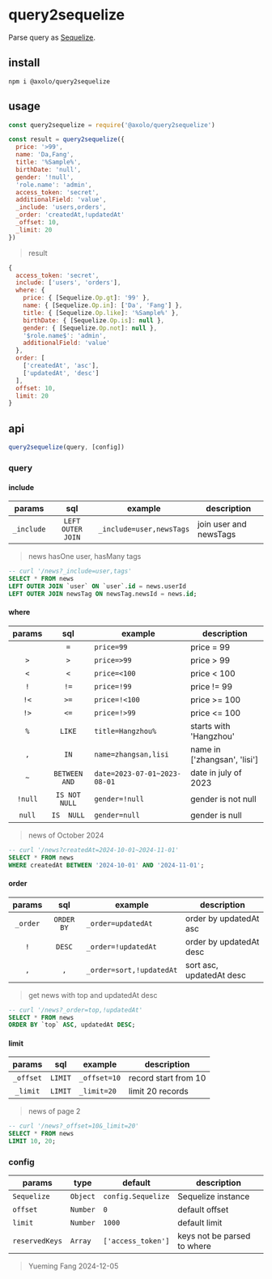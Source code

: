# query2sequelize

Parse query as [Sequelize].

## install

```shell
npm i @axolo/query2sequelize
```

## usage

```js
const query2sequelize = require('@axolo/query2sequelize')

const result = query2sequelize({
  price: '>99',
  name: 'Da,Fang',
  title: '%Sample%',
  birthDate: 'null',
  gender: '!null',
  'role.name': 'admin',
  access_token: 'secret',
  additionalField: 'value',
  _include: 'users,orders',
  _order: 'createdAt,!updatedAt'
  _offset: 10,
  _limit: 20
})
```

> result

```js
{
  access_token: 'secret',
  include: ['users', 'orders'],
  where: {
    price: { [Sequelize.Op.gt]: '99' },
    name: { [Sequelize.Op.in]: ['Da', 'Fang'] },
    title: { [Sequelize.Op.like]: '%Sample%' },
    birthDate: { [Sequelize.Op.is]: null },
    gender: { [Sequelize.Op.not]: null },
    '$role.name$': 'admin',
    additionalField: 'value'
  },
  order: [
    ['createdAt', 'asc'],
    ['updatedAt', 'desc']
  ],
  offset: 10,
  limit: 20
}
```

## api

```js
query2sequelize(query, [config])
```

### query

#### include

|   params   |        sql        |         example          |      description       |
| :--------: | :---------------: | ------------------------ | ---------------------- |
| `_include` | `LEFT OUTER JOIN` | `_include=user,newsTags` | join user and newsTags |

> news hasOne user, hasMany tags

```sql
-- curl '/news?_include=user,tags'
SELECT * FROM news
LEFT OUTER JOIN `user` ON `user`.id = news.userId
LEFT OUTER JOIN newsTag ON newsTag.newsId = news.id;
```

#### where

| params  |      sql      |           example            |         description          |
| :-----: | :-----------: | ---------------------------- | ---------------------------- |
|         |      `=`      | `price=99`                   | price = 99                   |
|   `>`   |      `>`      | `price=>99`                  | price > 99                   |
|   `<`   |      `<`      | `price=<100`                 | price < 100                  |
|   `!`   |     `!=`      | `price=!99`                  | price != 99                  |
|  `!<`   |     `>=`      | `price=!<100`                | price >= 100                 |
|  `!>`   |     `<=`      | `price=!>99`                 | price <= 100                 |
|   `%`   |    `LIKE`     | `title=Hangzhou%`            | starts with 'Hangzhou'       |
|   `,`   |     `IN`      | `name=zhangsan,lisi`         | name in ['zhangsan', 'lisi'] |
|   `~`   | `BETWEEN AND` | `date=2023-07-01~2023-08-01` | date in july of 2023         |
| `!null` | `IS NOT NULL` | `gender=!null`               | gender is not null           |
| `null`  |  `IS  NULL`   | `gender=null`                | gender is  null              |

> news of October 2024

```sql
-- curl '/news?createdAt=2024-10-01~2024-11-01'
SELECT * FROM news
WHERE createdAt BETWEEN '2024-10-01' AND '2024-11-01';
```

#### order

|  params  |    sql     |         example          |       description        |
| :------: | :--------: | ------------------------ | ------------------------ |
| `_order` | `ORDER BY` | `_order=updatedAt`       | order by updatedAt asc   |
|   `!`    |   `DESC`   | `_order=!updatedAt`      | order by updatedAt desc  |
|   `,`    |    `,`     | `_order=sort,!updatedAt` | sort asc, updatedAt desc |

> get news with top and updatedAt desc

```sql
-- curl '/news?_order=top,!updatedAt'
SELECT * FROM news
ORDER BY `top` ASC, updatedAt DESC;
```

#### limit

|  params   |   sql   |   example    |     description      |
| :-------: | :-----: | ------------ | -------------------- |
| `_offset` | `LIMIT` | `_offset=10` | record start from 10 |
| `_limit`  | `LIMIT` | `_limit=20`  | limit 20 records     |

> news of page 2

```sql
-- curl '/news?_offset=10&_limit=20'
SELECT * FROM news
LIMIT 10, 20;
```

### config

|     params     |   type   |      default       |         description         |
| -------------- | -------- | ------------------ | --------------------------- |
| `Sequelize`    | `Object` | `config.Sequelize` | Sequelize instance          |
| `offset`       | `Number` | `0`                | default offset              |
| `limit`        | `Number` | `1000`             | default limit               |
| `reservedKeys` | `Array`  | `['access_token']` | keys not be parsed to where |

> Yueming Fang
> 2024-12-05

[Sequelize]: https://sequelize.org/
